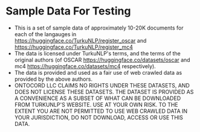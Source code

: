 # Sample Data For Testing
- This is a set of sample data of approximately 10-20K documents for each of the langauges in https://huggingface.co/TurkuNLP/register_oscar and https://huggingface.co/TurkuNLP/register_mc4
- The data is licensed under TurkuNLP's terms, and the terms of the original authors (of OSCAR https://huggingface.co/datasets/oscar and mc4 https://huggingface.co/datasets/mc4 respectively).
- The data is provided and used as a fair use of web crawled data as provided by the above authors. 
- ONTOCORD LLC CLAIMS NO RIGHTS UNDER THESE DATASETS, AND DOES NOT LICENSE THESE DATASETS. THE DATASET IS PROVIDED AS A CONVENIENCE AS A SUBSET OF WHAT CAN BE DOWNLOADED FROM TURKUNLP'S WEBSITE. USE AT YOUR OWN RISK. TO THE EXTENT YOU ARE NOT PERMITTED TO USE WEB CRAWLED DATA IN YOUR JURISDICTION, DO NOT DOWNLOAD, ACCESS OR USE THIS DATA.
